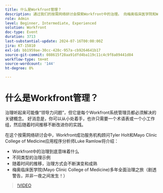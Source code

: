 ```yaml
---
title: 什么是Workfront管理？
description: 通过我们的按需网络研讨会探索Workfront中的治理。 向梅奥临床医学院和Workfront的专家学习如何开始小型的、不断发展的实践，以及他们走向全面治理的历程。
role: Admin
level: Beginner, Intermediate, Experienced
solution: Workfront
doc-type: Event
duration: 3713
last-substantial-update: 2024-07-16T00:00:00Z
jira: KT-15810
exl-id: bb1959ae-30cc-428c-957a-cb9264641b17
source-git-commit: 088615f28aa91dfd4ba119c11c4c9f8a89441d84
workflow-type: tm+mt
source-wordcount: '144'
ht-degree: 0%

---
```


# 什么是Workfront管理？

治理听起来可能像“领导力问题”，但它是每个Workfront系统管理员都必须解决的关键概念。 好消息是，你可以从小处着手，也许只需要一个术语表或一个小工作组，然后随着时间推移不断改进你的实践。

在这个按需网络研讨会中，Workfront成功服务机构顾问Tyler Holt和Mayo Clinic College of Medicine应用程序分析师Luke Ramlow将介绍：
* Workfront中的治理到底意味着什么
* 不同类型的治理示例
* 随着时间的推移，治理方式会不断演变和成熟
* 梅奥临床医学院(Mayo Clinic College of Medicine)多年全面治理之旅（剧透警告，并非一夜之间发生！）

>[!VIDEO](https://video.tv.adobe.com/v/3431003/?learn=on)

